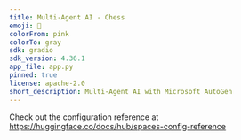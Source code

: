 ```yaml
---
title: Multi-Agent AI - Chess
emoji: 🧠
colorFrom: pink
colorTo: gray
sdk: gradio
sdk_version: 4.36.1
app_file: app.py
pinned: true
license: apache-2.0
short_description: Multi-Agent AI with Microsoft AutoGen
---
```


Check out the configuration reference at https://huggingface.co/docs/hub/spaces-config-reference
